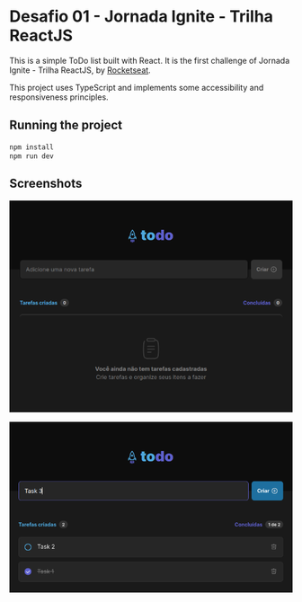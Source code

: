 # Desafio 01 - Jornada Ignite - Trilha ReactJS

This is a simple ToDo list built with React. It is the first challenge of Jornada Ignite - Trilha ReactJS, by [Rocketseat](https://rocketseat.com.br).

This project uses TypeScript and implements some accessibility and responsiveness principles.

## Running the project

    npm install
    npm run dev

## Screenshots

![Empty state](screenshots/empty_state.png "Empty state")

![A few tasks](screenshots/a_few_tasks.png "A few tasks")
